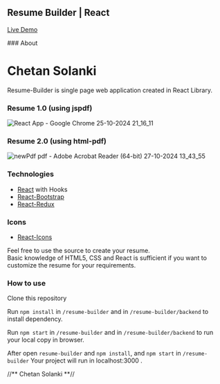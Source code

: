 ## Resume Builder | React
<p> <a href="https://resume-builder-app-react-beta.vercel.app/"> Live Demo </p> </a>
### About
<h1 <style="background-color:red;"> Chetan Solanki </h1>

Resume-Builder is single page web application created in React Library.

### Resume 1.0 (using jspdf)
![React App - Google Chrome 25-10-2024 21_16_11](https://github.com/user-attachments/assets/35109d3c-a1c6-4f36-aea5-26371dde199a)


### Resume 2.0 (using html-pdf)
 ![newPdf pdf - Adobe Acrobat Reader (64-bit) 27-10-2024 13_43_55](https://github.com/user-attachments/assets/1756ecbb-9de4-4d12-b5bc-43c61425861d)


### Technologies

- [React](https://reactjs.org/) with Hooks
- [React-Bootstrap](https://react-bootstrap.github.io/)
- [React-Redux](https://react-redux.js.org/)

### Icons
- [React-Icons](https://react-icons.github.io/react-icons)

Feel free to use the source to create your resume.<br/>
Basic knowledge of HTML5, CSS and React is sufficient if you want to customize the resume for your requirements.

### How to use

Clone this repository

Run `npm install` in `/resume-builder` and in `/resume-builder/backend` to install dependency.

Run `npm start` in `/resume-builder` and in `/resume-builder/backend` to run your local copy in browser.

After open  `resume-builder` and `npm install`, and `npm start` in `/resume-builder` Your project will run in localhost:3000 .

//** Chetan Solanki  **//


